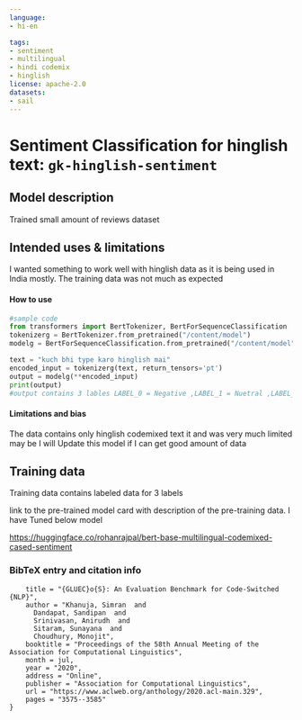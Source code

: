 ```yaml
---
language:
- hi-en

tags:
- sentiment
- multilingual
- hindi codemix
- hinglish 
license: apache-2.0
datasets:
- sail
---
```


# Sentiment Classification for hinglish text: `gk-hinglish-sentiment`

## Model description

Trained small amount of reviews dataset

## Intended uses & limitations

I wanted something to work well with hinglish data as it is being used in India mostly.
The training data was not much as expected

#### How to use

```python
#sample code 
from transformers import BertTokenizer, BertForSequenceClassification
tokenizerg = BertTokenizer.from_pretrained("/content/model")
modelg = BertForSequenceClassification.from_pretrained("/content/model")

text = "kuch bhi type karo hinglish mai"
encoded_input = tokenizerg(text, return_tensors='pt')
output = modelg(**encoded_input)
print(output)
#output contains 3 lables LABEL_0 = Negative ,LABEL_1 = Nuetral ,LABEL_2 = Positive
```

#### Limitations and bias

The data contains only hinglish codemixed text it and was very much limited may be I will Update this model if I can get good amount of data

## Training data

Training data contains labeled data for 3 labels

link to the pre-trained model card with description of the pre-training data.
I have Tuned below model

https://huggingface.co/rohanrajpal/bert-base-multilingual-codemixed-cased-sentiment


### BibTeX entry and citation info

```@inproceedings{khanuja-etal-2020-gluecos,
    title = "{GLUEC}o{S}: An Evaluation Benchmark for Code-Switched {NLP}",
    author = "Khanuja, Simran  and
      Dandapat, Sandipan  and
      Srinivasan, Anirudh  and
      Sitaram, Sunayana  and
      Choudhury, Monojit",
    booktitle = "Proceedings of the 58th Annual Meeting of the Association for Computational Linguistics",
    month = jul,
    year = "2020",
    address = "Online",
    publisher = "Association for Computational Linguistics",
    url = "https://www.aclweb.org/anthology/2020.acl-main.329",
    pages = "3575--3585"
}
```
